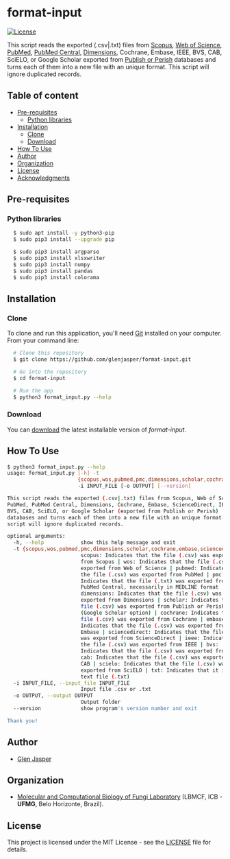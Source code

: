 format-input
======================
[![License](https://poser.pugx.org/badges/poser/license.svg)](./LICENSE)

This script reads the exported (.csv|.txt) files from [Scopus](https://www.scopus.com), [Web of Science](https://clarivate.com/webofsciencegroup/solutions/web-of-science), [PubMed](https://www.ncbi.nlm.nih.gov/pubmed), [PubMed Central](https://www.ncbi.nlm.nih.gov/pmc), [Dimensions](https://app.dimensions.ai), Cochrane, Embase, IEEE, BVS, CAB, SciELO, or Google Scholar exported from [Publish or Perish](https://harzing.com/resources/publish-or-perish) databases and turns each of them into a new file with an unique format. This script will ignore duplicated records.

## Table of content

- [Pre-requisites](#pre-requisites)
    - [Python libraries](#python-libraries)
- [Installation](#installation)
    - [Clone](#clone)
    - [Download](#download)
- [How To Use](#how-to-use)
- [Author](#author)
- [Organization](#organization)
- [License](#license)
- [Acknowledgments](#acknowledgments)

## Pre-requisites

### Python libraries

```sh
  $ sudo apt install -y python3-pip
  $ sudo pip3 install --upgrade pip
```

```sh
  $ sudo pip3 install argparse
  $ sudo pip3 install xlsxwriter
  $ sudo pip3 install numpy
  $ sudo pip3 install pandas
  $ sudo pip3 install colorama
```

## Installation

### Clone

To clone and run this application, you'll need [Git](https://git-scm.com) installed on your computer. From your command line:

```bash
  # Clone this repository
  $ git clone https://github.com/glenjasper/format-input.git

  # Go into the repository
  $ cd format-input

  # Run the app
  $ python3 format_input.py --help
```

### Download

You can [download](https://github.com/glenjasper/format-input/archive/master.zip) the latest installable version of _format-input_.

## How To Use

```sh
$ python3 format_input.py --help
usage: format_input.py [-h] -t
                       {scopus,wos,pubmed,pmc,dimensions,scholar,cochrane,embase,sciencedirect,ieee,bvs,cab,scielo,txt}
                       -i INPUT_FILE [-o OUTPUT] [--version]

This script reads the exported (.csv|.txt) files from Scopus, Web of Science,
PubMed, PubMed Central, Dimensions, Cochrane, Embase, ScienceDirect, IEEE,
BVS, CAB, SciELO, or Google Scholar (exported from Publish or Perish)
databases and turns each of them into a new file with an unique format. This
script will ignore duplicated records.

optional arguments:
  -h, --help            show this help message and exit
  -t {scopus,wos,pubmed,pmc,dimensions,scholar,cochrane,embase,sciencedirect,ieee,bvs,cab,scielo,txt}, --type_file {scopus,wos,pubmed,pmc,dimensions,scholar,cochrane,embase,sciencedirect,ieee,bvs,cab,scielo,txt}
                        scopus: Indicates that the file (.csv) was exported
                        from Scopus | wos: Indicates that the file (.csv) was
                        exported from Web of Science | pubmed: Indicates that
                        the file (.csv) was exported from PubMed | pmc:
                        Indicates that the file (.txt) was exported from
                        PubMed Central, necessarily in MEDLINE format |
                        dimensions: Indicates that the file (.csv) was
                        exported from Dimensions | scholar: Indicates that the
                        file (.csv) was exported from Publish or Perish
                        (Google Scholar option) | cochrane: Indicates that the
                        file (.csv) was exported from Cochrane | embase:
                        Indicates that the file (.csv) was exported from
                        Embase | sciencedirect: Indicates that the file (.ris)
                        was exported from ScienceDirect | ieee: Indicates that
                        the file (.csv) was exported from IEEE | bvs:
                        Indicates that the file (.csv) was exported from BVS |
                        cab: Indicates that the file (.csv) was exported from
                        CAB | scielo: Indicates that the file (.csv) was
                        exported from SciELO | txt: Indicates that it is a
                        text file (.txt)
  -i INPUT_FILE, --input_file INPUT_FILE
                        Input file .csv or .txt
  -o OUTPUT, --output OUTPUT
                        Output folder
  --version             show program's version number and exit

Thank you!
```

## Author

* [Glen Jasper](https://github.com/glenjasper)

## Organization
* [Molecular and Computational Biology of Fungi Laboratory](https://e3sys.com.br/grupo) (LBMCF, ICB - **UFMG**, Belo Horizonte, Brazil).

## License

This project is licensed under the MIT License - see the [LICENSE](./LICENSE) file for details.
